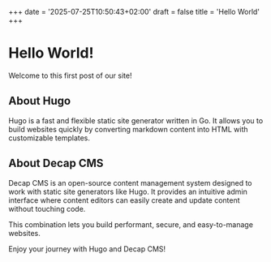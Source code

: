 +++
date = '2025-07-25T10:50:43+02:00'
draft = false
title = 'Hello World'
+++
# Hello World!

Welcome to this first post of our site!

## About Hugo

Hugo is a fast and flexible static site generator written in Go. It allows you to build websites quickly by converting markdown content into HTML with customizable templates.

## About Decap CMS

Decap CMS is an open-source content management system designed to work with static site generators like Hugo. It provides an intuitive admin interface where content editors can easily create and update content without touching code.

This combination lets you build performant, secure, and easy-to-manage websites.

Enjoy your journey with Hugo and Decap CMS!
